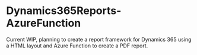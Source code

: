 # Dynamics365Reports-AzureFunction
Current WIP, planning to create a report framework for Dynamics 365 using a HTML layout and Azure Function to create a PDF report.